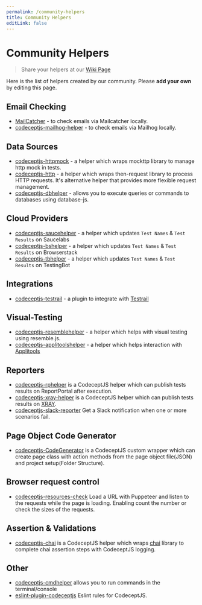 ```yaml
---
permalink: /community-helpers
title: Community Helpers
editLink: false
---
```


# Community Helpers
> Share your helpers at our [Wiki Page](https://github.com/codeceptjs/CodeceptJS/wiki/Community-Helpers)

Here is the list of helpers created by our community.
Please **add your own** by editing this page.

## Email Checking

* [MailCatcher](https://gist.github.com/schmkr/026732dfa1627b927ff3a08dc31ee884) - to check emails via Mailcatcher locally.
* [codeceptjs-mailhog-helper](https://github.com/tsuemura/codeceptjs-mailhog-helper) - to check emails via Mailhog locally.

## Data Sources

* [codeceptjs-httpmock](https://github.com/testphony/codeceptjs-httpMock) -  a helper which wraps mockttp library to manage http mock in tests.
* [codeceptjs-http](https://github.com/testphony/codeceptjs-http) - a helper which wraps then-request library to process HTTP requests. It's alternative helper that provides more flexible request management.
* [codeceptjs-dbhelper](https://github.com/thiagodp/codeceptjs-dbhelper) - allows you to execute queries or commands to databases using database-js. 

## Cloud Providers
* [codeceptjs-saucehelper](https://github.com/puneet0191/codeceptjs-saucehelper/) - a helper which updates `Test Names` & `Test Results` on Saucelabs 
* [codeceptjs-bshelper](https://github.com/PeterNgTr/codeceptjs-bshelper) - a helper which updates `Test Names` & `Test Results` on Browserstack 
* [codeceptjs-tbhelper](https://github.com/testingbot/codeceptjs-tbhelper) - a helper which updates `Test Names` & `Test Results` on TestingBot 

## Integrations
* [codeceptjs-testrail](https://github.com/PeterNgTr/codeceptjs-testrail) - a plugin to integrate with [Testrail](https://www.gurock.com/testrail)

## Visual-Testing
* [codeceptjs-resemblehelper](https://github.com/puneet0191/codeceptjs-resemblehelper) - a helper which helps with visual testing using resemble.js. 
* [codeceptjs-applitoolshelper](https://www.npmjs.com/package/codeceptjs-applitoolshelper) - a helper which helps interaction with [Applitools](https://applitools.com)

## Reporters
* [codeceptjs-rphelper](https://github.com/reportportal/agent-js-codecept) is a CodeceptJS helper which can publish tests results on ReportPortal after execution.
* [codeceptjs-xray-helper](https://www.npmjs.com/package/codeceptjs-xray-helper) is a CodeceptJS helper which can publish tests results on [XRAY](https://confluence.xpand-it.com/display/XRAYCLOUD/Import+Execution+Results+-+REST).
* [codeceptjs-slack-reporter](https://www.npmjs.com/package/codeceptjs-slack-reporter) Get a Slack notification when one or more scenarios fail.

## Page Object Code Generator
* [codeceptjs-CodeGenerator](https://github.com/senthillkumar/CodeCeptJS-PageObject) is a CodeceptJS custom wrapper which can create page class with action methods from the page object file(JSON) and project setup(Folder Structure).

## Browser request control
* [codeceptjs-resources-check](https://github.com/luarmr/codeceptjs-resources-check) Load a URL with Puppeteer and listen to the requests while the page is loading. Enabling count the number or check the sizes of the requests.

## Assertion & Validations
* [codeceptjs-chai](https://www.npmjs.com/package/codeceptjs-chai) is a CodeceptJS helper which wraps
[chai](https://www.chaijs.com/) library to complete chai assertion steps with CodeceptJS logging.

## Other

* [codeceptjs-cmdhelper](https://github.com/thiagodp/codeceptjs-cmdhelper) allows you to run commands in the terminal/console
* [eslint-plugin-codeceptjs](https://www.npmjs.com/package/eslint-plugin-codeceptjs) Eslint rules for CodeceptJS.